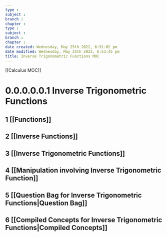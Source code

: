 ```yaml
---
type : 
subject : 
branch :
chapter :
type : 
subject : 
branch :
chapter :
date created: Wednesday, May 25th 2022, 6:51:02 pm
date modified: Wednesday, May 25th 2022, 6:53:45 pm
title: Inverse Trigonometric Functions MOC
---
```

[[Calculus MOC]]


# 0.0.0.0.0.1 Inverse Trigonometric Functions

## 1 [[Functions]]

## 2 [[Inverse Functions]]
## 3 [[Inverse Trigonometric Functions]]

## 4 [[Manipulation involving Inverse Trigonometric Function]]
## 5 [[Question Bag for Inverse Trigonometric Functions|Question Bag]]
## 6 [[Compiled Concepts for Inverse Trigonometric Functions|Compiled Concepts]]